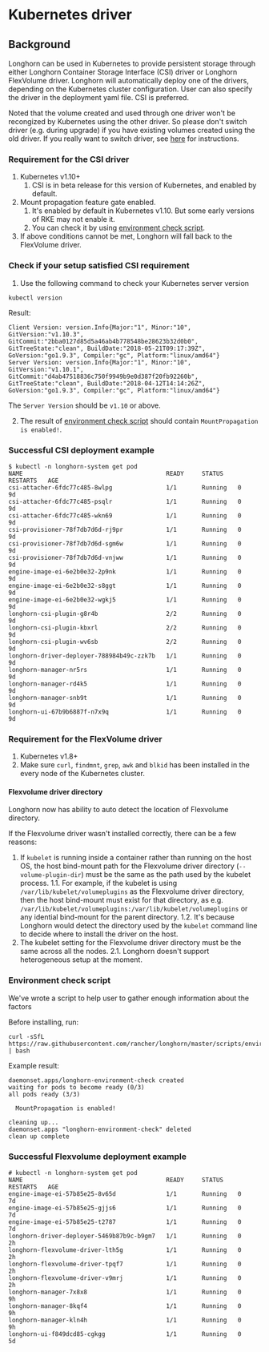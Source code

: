 # Kubernetes driver

## Background

Longhorn can be used in Kubernetes to provide persistent storage through either Longhorn Container Storage Interface (CSI) driver or Longhorn FlexVolume driver. Longhorn will automatically deploy one of the drivers, depending on the Kubernetes cluster configuration. User can also specify the driver in the deployment yaml file. CSI is preferred.

Noted that the volume created and used through one driver won't be recongized by Kubernetes using the other driver. So please don't switch driver (e.g. during upgrade) if you have existing volumes created using the old driver. If you really want to switch driver, see [here](upgrade.md#migrating-between-flexvolume-and-csi-driver) for instructions.

### Requirement for the CSI driver

1. Kubernetes v1.10+
   1. CSI is in beta release for this version of Kubernetes, and enabled by default.
2. Mount propagation feature gate enabled.
   1. It's enabled by default in Kubernetes v1.10. But some early versions of RKE may not enable it.
   2. You can check it by using [environment check script](#environment-check-script).
3. If above conditions cannot be met, Longhorn will fall back to the FlexVolume driver.

### Check if your setup satisfied CSI requirement
1. Use the following command to check your Kubernetes server version
```
kubectl version
```
Result:
```
Client Version: version.Info{Major:"1", Minor:"10", GitVersion:"v1.10.3", GitCommit:"2bba0127d85d5a46ab4b778548be28623b32d0b0", GitTreeState:"clean", BuildDate:"2018-05-21T09:17:39Z", GoVersion:"go1.9.3", Compiler:"gc", Platform:"linux/amd64"}
Server Version: version.Info{Major:"1", Minor:"10", GitVersion:"v1.10.1", GitCommit:"d4ab47518836c750f9949b9e0d387f20fb92260b", GitTreeState:"clean", BuildDate:"2018-04-12T14:14:26Z", GoVersion:"go1.9.3", Compiler:"gc", Platform:"linux/amd64"}
```
The `Server Version` should be `v1.10` or above.

2. The result of [environment check script](#environment-check-script) should contain `MountPropagation is enabled!`.

### Successful CSI deployment example
```
$ kubectl -n longhorn-system get pod
NAME                                        READY     STATUS    RESTARTS   AGE
csi-attacher-6fdc77c485-8wlpg               1/1       Running   0          9d
csi-attacher-6fdc77c485-psqlr               1/1       Running   0          9d
csi-attacher-6fdc77c485-wkn69               1/1       Running   0          9d
csi-provisioner-78f7db7d6d-rj9pr            1/1       Running   0          9d
csi-provisioner-78f7db7d6d-sgm6w            1/1       Running   0          9d
csi-provisioner-78f7db7d6d-vnjww            1/1       Running   0          9d
engine-image-ei-6e2b0e32-2p9nk              1/1       Running   0          9d
engine-image-ei-6e2b0e32-s8ggt              1/1       Running   0          9d
engine-image-ei-6e2b0e32-wgkj5              1/1       Running   0          9d
longhorn-csi-plugin-g8r4b                   2/2       Running   0          9d
longhorn-csi-plugin-kbxrl                   2/2       Running   0          9d
longhorn-csi-plugin-wv6sb                   2/2       Running   0          9d
longhorn-driver-deployer-788984b49c-zzk7b   1/1       Running   0          9d
longhorn-manager-nr5rs                      1/1       Running   0          9d
longhorn-manager-rd4k5                      1/1       Running   0          9d
longhorn-manager-snb9t                      1/1       Running   0          9d
longhorn-ui-67b9b6887f-n7x9q                1/1       Running   0          9d
```

### Requirement for the FlexVolume driver

1.  Kubernetes v1.8+
2.  Make sure `curl`, `findmnt`, `grep`, `awk` and `blkid` has been installed in the every node of the Kubernetes cluster.

#### Flexvolume driver directory

Longhorn now has ability to auto detect the location of Flexvolume directory.

If the Flexvolume driver wasn't installed correctly, there can be a few reasons:
1. If `kubelet` is running inside a container rather than running on the host OS, the host bind-mount path for the Flexvolume driver directory (`--volume-plugin-dir`) must be the same as the path used by the kubelet process.
1.1. For example, if the kubelet is using `/var/lib/kubelet/volumeplugins` as
the Flexvolume driver directory, then the host bind-mount must exist for that
directory, as e.g. `/var/lib/kubelet/volumeplugins:/var/lib/kubelet/volumeplugins` or any idential bind-mount for the parent directory.
1.2. It's because Longhorn would detect the directory used by the `kubelet` command line to decide where to install the driver on the host.
2. The kubelet setting for the Flexvolume driver directory must be the same across all the nodes.
2.1. Longhorn doesn't support heterogeneous setup at the moment.

### Environment check script

We've wrote a script to help user to gather enough information about the factors

Before installing, run:
```
curl -sSfL https://raw.githubusercontent.com/rancher/longhorn/master/scripts/environment_check.sh | bash
```
Example result:
```
daemonset.apps/longhorn-environment-check created
waiting for pods to become ready (0/3)
all pods ready (3/3)

  MountPropagation is enabled!

cleaning up...
daemonset.apps "longhorn-environment-check" deleted
clean up complete
```

### Successful Flexvolume deployment example
```
# kubectl -n longhorn-system get pod
NAME                                        READY     STATUS    RESTARTS   AGE
engine-image-ei-57b85e25-8v65d              1/1       Running   0          7d
engine-image-ei-57b85e25-gjjs6              1/1       Running   0          7d
engine-image-ei-57b85e25-t2787              1/1       Running   0          7d
longhorn-driver-deployer-5469b87b9c-b9gm7   1/1       Running   0          2h
longhorn-flexvolume-driver-lth5g            1/1       Running   0          2h
longhorn-flexvolume-driver-tpqf7            1/1       Running   0          2h
longhorn-flexvolume-driver-v9mrj            1/1       Running   0          2h
longhorn-manager-7x8x8                      1/1       Running   0          9h
longhorn-manager-8kqf4                      1/1       Running   0          9h
longhorn-manager-kln4h                      1/1       Running   0          9h
longhorn-ui-f849dcd85-cgkgg                 1/1       Running   0          5d
```
